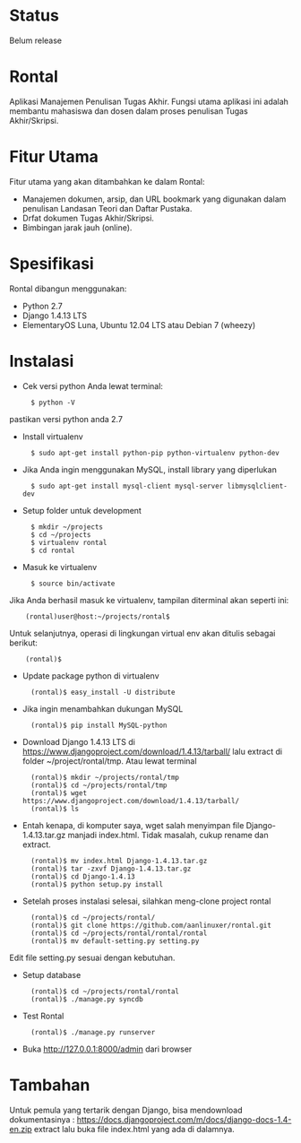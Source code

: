 Status
======

Belum release


Rontal
======

Aplikasi Manajemen Penulisan Tugas Akhir. Fungsi utama aplikasi ini adalah membantu mahasiswa dan dosen dalam proses penulisan Tugas Akhir/Skripsi.


Fitur Utama
======

Fitur utama yang akan ditambahkan ke dalam Rontal:
* Manajemen dokumen, arsip, dan URL bookmark yang digunakan dalam penulisan Landasan Teori dan Daftar Pustaka.
* Drfat dokumen Tugas Akhir/Skripsi.
* Bimbingan jarak jauh (online).


Spesifikasi
======

Rontal dibangun menggunakan: 
* Python 2.7
* Django 1.4.13 LTS
* ElementaryOS Luna, Ubuntu 12.04 LTS atau Debian 7 (wheezy)


Instalasi
======

* Cek versi python Anda lewat terminal:

        $ python -V

pastikan versi python anda 2.7 

* Install virtualenv 

        $ sudo apt-get install python-pip python-virtualenv python-dev
        
* Jika Anda ingin menggunakan MySQL, install library yang diperlukan

        $ sudo apt-get install mysql-client mysql-server libmysqlclient-dev

* Setup folder untuk development
  
        $ mkdir ~/projects
        $ cd ~/projects
        $ virtualenv rontal
        $ cd rontal

* Masuk ke virtualenv

        $ source bin/activate

Jika Anda berhasil masuk ke virtualenv, tampilan diterminal akan seperti ini:

        (rontal)user@host:~/projects/rontal$

Untuk selanjutnya, operasi di lingkungan virtual env akan ditulis sebagai berikut:

        (rontal)$

* Update package python di virtualenv

        (rontal)$ easy_install -U distribute

* Jika ingin menambahkan dukungan MySQL
 
        (rontal)$ pip install MySQL-python

* Download Django 1.4.13 LTS di https://www.djangoproject.com/download/1.4.13/tarball/ lalu extract di folder ~/project/rontal/tmp. Atau lewat terminal

        (rontal)$ mkdir ~/projects/rontal/tmp 
        (rontal)$ cd ~/projects/rontal/tmp
        (rontal)$ wget https://www.djangoproject.com/download/1.4.13/tarball/
        (rontal)$ ls

* Entah kenapa, di komputer saya, wget salah menyimpan file Django-1.4.13.tar.gz manjadi index.html. Tidak masalah, cukup rename dan extract.

        (rontal)$ mv index.html Django-1.4.13.tar.gz 
        (rontal)$ tar -zxvf Django-1.4.13.tar.gz
        (rontal)$ cd Django-1.4.13
        (rontal)$ python setup.py install

* Setelah proses instalasi selesai, silahkan meng-clone project rontal

        (rontal)$ cd ~/projects/rontal/
        (rontal)$ git clone https://github.com/aanlinuxer/rontal.git
        (rontal)$ cd ~/projects/rontal/rontal/rontal
        (rontal)$ mv default-setting.py setting.py

Edit file setting.py sesuai dengan kebutuhan.

* Setup database
        
        (rontal)$ cd ~/projects/rontal/rontal
        (rontal)$ ./manage.py syncdb

* Test Rontal

        (rontal)$ ./manage.py runserver
        
* Buka http://127.0.0.1:8000/admin  dari browser


Tambahan
======

Untuk pemula yang tertarik dengan Django, bisa mendownload dokumentasinya : https://docs.djangoproject.com/m/docs/django-docs-1.4-en.zip  extract lalu buka file index.html yang ada di dalamnya.
